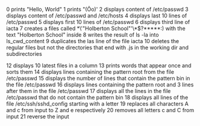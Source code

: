 0 prints "Hello, World"
1 prints "(Ôo)'
2 displays content of /etc/passwd
3 displays content of /etc/passwd and /etc/hosts
4 displays last 10 lines of /etc/passwd
5 displays first 10 lines of /etc/passwd
6 displays third line of iacta
7 creates a files called \*\\'"Holberton School"\'\\*$\?\*\*\*\*\*:) with the text "Holberton School" inside
8 writes the result of ls -la into ls_cwd_content
9 duplicates the las line of the file iacta
10 deletes the regular files but not the directories that end with .js in the working dir and subdirectories

12 displays 10 latest files in a column
13 prints words that appear once and sorts them
14 displays lines containing the pattern root from the file /etc/passwd
15 displays the number of lines that contain the pattern bin in the file /etc/passwd
16 displays lines containing the pattern root and 3 lines after them in the file /etc/passwd
17 displays all the lines in the file /etc/passwd that do not contain the pattern bin
18 displays all lines of the file /etc/ssh/sshd_config starting with a letter
19 replaces all characters A and c from input to Z and e respectively
20 removes all letters c and C from input
21 reverse the input

